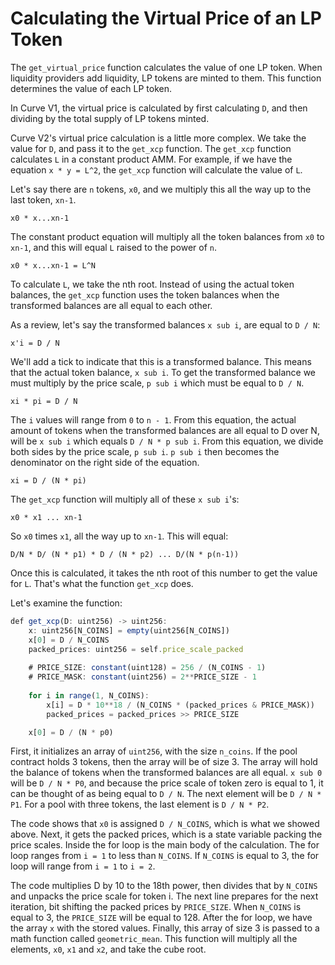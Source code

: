 # Calculating the Virtual Price of an LP Token

The `get_virtual_price` function calculates the value of one LP token. When liquidity providers add liquidity, LP tokens are minted to them. This function determines the value of each LP token.

In Curve V1, the virtual price is calculated by first calculating `D`, and then dividing by the total supply of LP tokens minted.

Curve V2's virtual price calculation is a little more complex. We take the value for `D`, and pass it to the `get_xcp` function. The `get_xcp` function calculates `L` in a constant product AMM. For example, if we have the equation `x * y = L^2`, the `get_xcp` function will calculate the value of `L`.

Let's say there are `n` tokens, `x0`, and we multiply this all the way up to the last token, `xn-1`.
```
x0 * x...xn-1
```
The constant product equation will multiply all the token balances from `x0` to `xn-1`, and this will equal `L` raised to the power of `n`.
```
x0 * x...xn-1 = L^N
```
To calculate `L`, we take the nth root. Instead of using the actual token balances, the `get_xcp` function uses the token balances when the transformed balances are all equal to each other.

As a review, let's say the transformed balances `x sub i`, are equal to `D / N`:
```
x'i = D / N
```
We'll add a tick to indicate that this is a transformed balance. This means that the actual token balance, `x sub i`. To get the transformed balance we must multiply by the price scale, `p sub i` which must be equal to `D / N`.
```
xi * pi = D / N
```
The `i` values will range from `0` to `n - 1`. From this equation, the actual amount of tokens when the transformed balances are all equal to D over N, will be `x sub i` which equals `D / N * p sub i`. From this equation, we divide both sides by the price scale, `p sub i`. `p sub i` then becomes the denominator on the right side of the equation.
```
xi = D / (N * pi)
```
The `get_xcp` function will multiply all of these `x sub i`'s:
```
x0 * x1 ... xn-1
```
So `x0` times `x1`, all the way up to `xn-1`. This will equal:
```
D/N * D/ (N * p1) * D / (N * p2) ... D/(N * p(n-1))
```
Once this is calculated, it takes the nth root of this number to get the value for `L`. That's what the function `get_xcp` does.

Let's examine the function:
```javascript
def get_xcp(D: uint256) -> uint256:
    x: uint256[N_COINS] = empty(uint256[N_COINS])
    x[0] = D / N_COINS
    packed_prices: uint256 = self.price_scale_packed
    
    # PRICE_SIZE: constant(uint128) = 256 / (N_COINS - 1)
    # PRICE_MASK: constant(uint256) = 2**PRICE_SIZE - 1
    
    for i in range(1, N_COINS):
        x[i] = D * 10**18 / (N_COINS * (packed_prices & PRICE_MASK))
        packed_prices = packed_prices >> PRICE_SIZE

    x[0] = D / (N * p0)
```
First, it initializes an array of `uint256`, with the size `n_coins`. If the pool contract holds 3 tokens, then the array will be of size 3. The array will hold the balance of tokens when the transformed balances are all equal. `x sub 0` will be `D / N * P0`, and because the price scale of token zero is equal to 1, it can be thought of as being equal to `D / N`. The next element will be `D / N * P1`. For a pool with three tokens, the last element is `D / N * P2`.

The code shows that `x0` is assigned `D / N_COINS`, which is what we showed above. Next, it gets the packed prices, which is a state variable packing the price scales. Inside the for loop is the main body of the calculation. The for loop ranges from `i = 1` to less than `N_COINS`. If `N_COINS` is equal to 3, the for loop will range from `i = 1` to `i = 2`.

The code multiplies D by 10 to the 18th power, then divides that by `N_COINS` and unpacks the price scale for token i. The next line prepares for the next iteration, bit shifting the packed prices by `PRICE_SIZE`. When `N_COINS` is equal to 3, the `PRICE_SIZE` will be equal to 128. After the for loop, we have the array `x` with the stored values.
Finally, this array of size 3 is passed to a math function called `geometric_mean`. This function will multiply all the elements, `x0`, `x1` and `x2`, and take the cube root.
